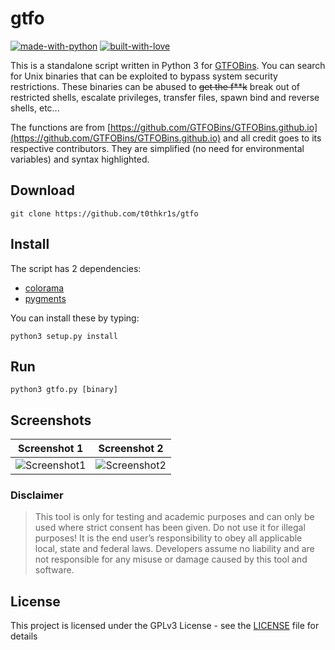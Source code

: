 # gtfo

[![made-with-python](http://forthebadge.com/images/badges/made-with-python.svg)](https://www.python.org/)
[![built-with-love](http://forthebadge.com/images/badges/built-with-love.svg)](https://gitHub.com/t0thkr1s/)

This is a standalone script written in Python 3 for [GTFOBins](https://github.com/GTFOBins/GTFOBins.github.io).
You can search for Unix binaries that can be exploited to bypass system security restrictions.
These binaries can be abused to ~~get the f**k~~ break out of restricted shells, escalate privileges, transfer files, spawn bind and reverse shells, etc...

The functions are from [https://github.com/GTFOBins/GTFOBins.github.io](https://github.com/GTFOBins/GTFOBins.github.io) and all credit goes to its respective contributors.
They are simplified (no need for environmental variables) and syntax highlighted.

## Download

```
git clone https://github.com/t0thkr1s/gtfo
```

## Install

The script has 2 dependencies:

*   [colorama](https://pypi.org/project/colorama/)
*   [pygments](https://pypi.org/project/Pygments/)

You can install these by typing:

```
python3 setup.py install
```

## Run

```
python3 gtfo.py [binary]
```

## Screenshots


Screenshot 1             |  Screenshot 2
:-----------------------:|:-----------------------:
![Screenshot1](https://i.imgur.com/1EzFiGQ.png)  |  ![Screenshot2](https://i.imgur.com/icgmDct.png)


### Disclaimer

> This tool is only for testing and academic purposes and can only be used where strict consent has been given. Do not use it for illegal purposes! It is the end user’s responsibility to obey all applicable local, state and federal laws. Developers assume no liability and are not responsible for any misuse or damage caused by this tool and software.

## License

This project is licensed under the GPLv3 License - see the [LICENSE](LICENSE) file for details
